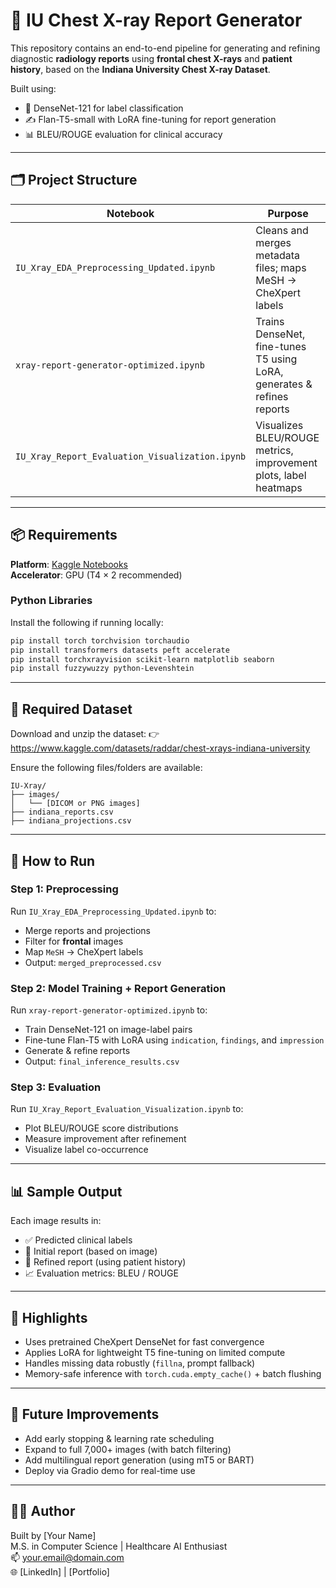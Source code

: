 # 🩻 IU Chest X-ray Report Generator

This repository contains an end-to-end pipeline for generating and refining diagnostic **radiology reports** using **frontal chest X-rays** and **patient history**, based on the **Indiana University Chest X-ray Dataset**.

Built using:
- 🧠 DenseNet-121 for label classification  
- ✍️ Flan-T5-small with LoRA fine-tuning for report generation  
- 📊 BLEU/ROUGE evaluation for clinical accuracy

---

## 🗂️ Project Structure

| Notebook | Purpose |
|----------|---------|
| `IU_Xray_EDA_Preprocessing_Updated.ipynb` | Cleans and merges metadata files; maps MeSH → CheXpert labels |
| `xray-report-generator-optimized.ipynb` | Trains DenseNet, fine-tunes T5 using LoRA, generates & refines reports |
| `IU_Xray_Report_Evaluation_Visualization.ipynb` | Visualizes BLEU/ROUGE metrics, improvement plots, label heatmaps |

---

## 📦 Requirements

**Platform**: [Kaggle Notebooks](https://www.kaggle.com/code)  
**Accelerator**: GPU (T4 × 2 recommended)

### Python Libraries
Install the following if running locally:
```bash
pip install torch torchvision torchaudio
pip install transformers datasets peft accelerate
pip install torchxrayvision scikit-learn matplotlib seaborn
pip install fuzzywuzzy python-Levenshtein
```

---

## 📁 Required Dataset

Download and unzip the dataset:
👉 https://www.kaggle.com/datasets/raddar/chest-xrays-indiana-university

Ensure the following files/folders are available:
```
IU-Xray/
├── images/
│   └── [DICOM or PNG images]
├── indiana_reports.csv
├── indiana_projections.csv
```

---

## 🚀 How to Run

### Step 1: Preprocessing
Run `IU_Xray_EDA_Preprocessing_Updated.ipynb` to:
- Merge reports and projections
- Filter for **frontal** images
- Map `MeSH` → CheXpert labels
- Output: `merged_preprocessed.csv`

### Step 2: Model Training + Report Generation
Run `xray-report-generator-optimized.ipynb` to:
- Train DenseNet-121 on image-label pairs
- Fine-tune Flan-T5 with LoRA using `indication`, `findings`, and `impression`
- Generate & refine reports
- Output: `final_inference_results.csv`

### Step 3: Evaluation
Run `IU_Xray_Report_Evaluation_Visualization.ipynb` to:
- Plot BLEU/ROUGE score distributions
- Measure improvement after refinement
- Visualize label co-occurrence

---

## 📊 Sample Output
Each image results in:
- ✅ Predicted clinical labels
- 📝 Initial report (based on image)
- 📄 Refined report (using patient history)
- 📈 Evaluation metrics: BLEU / ROUGE

---

## 🧠 Highlights
- Uses pretrained CheXpert DenseNet for fast convergence
- Applies LoRA for lightweight T5 fine-tuning on limited compute
- Handles missing data robustly (`fillna`, prompt fallback)
- Memory-safe inference with `torch.cuda.empty_cache()` + batch flushing

---

## 📌 Future Improvements
- Add early stopping & learning rate scheduling
- Expand to full 7,000+ images (with batch filtering)
- Add multilingual report generation (using mT5 or BART)
- Deploy via Gradio demo for real-time use

---

## 🧑‍💻 Author

Built by [Your Name]  
M.S. in Computer Science | Healthcare AI Enthusiast  
📫 your.email@domain.com  
🌐 [LinkedIn] | [Portfolio]